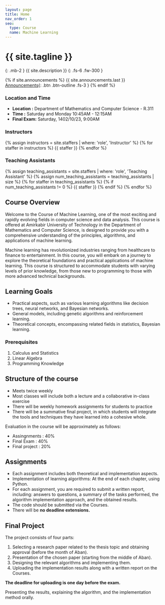 ```yaml
---
layout: page
title: Home
nav_order: 1
seo:
  type: Course
  name: Machine Learning
---
```


# {{ site.tagline }}
{: .mb-2 }
{{ site.description }}
{: .fs-6 .fw-300 }

{% if site.announcements %}
{{ site.announcements.last }}
[Announcements](announcements.md){: .btn .btn-outline .fs-3 }
{% endif %}


<!-- <img src="assets/images/logo.png" > 

## Welcome to Machine Learning Course Page -->

### Location and Time

- **Location :** Department of Mathematics and Computer Science - R.311
- **Time :** Saturday and Monday 10:45AM - 12:15AM
- **Final Exam:** Saturday, 1402/10/23, 9:00AM
                 

### Instructors

{% assign instructors = site.staffers | where: 'role', 'Instructor' %}
{% for staffer in instructors %}
{{ staffer }}
{% endfor %}


### Teaching Assistants

<div class="role">
  {% assign teaching_assistants = site.staffers | where:  'role', 'Teaching Assistant' %}
  {% assign num_teaching_assistants = teaching_assistants | size %}
  {% for staffer in teaching_assistants %}
  {% if num_teaching_assistants != 0 %}
     {{ staffer }}
    {% endif %}
  {% endfor %}
</div>


## Course Overview

Welcome to the Course of Machine Learning, one of the most exciting and rapidly evolving fields in computer science and data analysis. This course is offered at Amirkabir University of Technology in the Department of Mathematics and Computer Science, is designed to provide you with a comprehensive understanding of the principles, algorithms, and applications of machine learning.

Machine learning has revolutionized industries ranging from healthcare to finance to entertainment. In this course, you will embark on a journey to explore the theoretical foundations and practical applications of machine learning. This course is structured to accommodate students with varying levels of prior knowledge, from those new to programming to those with more advanced technical backgrounds.


## Learning Goals

 - Practical aspects, such as various learning algorithms like decision trees, neural networks, and Bayesian networks.
 - General models, including genetic algorithms and reinforcement learning.
 - Theoretical concepts, encompassing related fields in statistics, Bayesian learning.

### Prerequisites

1. Calculus and Statistics
2. Linear Algebra
3. Programming Knowledge


## Structure of the course
- Meets twice weekly
- Most classes will include both a lecture and a collaborative in-class exercise
- There will be weekly homework assignments for students to practice
- There will be a summative final project, in which students will integrate the tools and techniques they have learned into a cohesive whole. 

Evaluation in the course will be approximately as follows:
 - Assingnments : 40%
 - Final Exam : 40%
 - Final project : 20%

## Assignments 

* Each assignment includes both theoretical and implementation aspects.
* Implementation of learning algorithms: At the end of each chapter, using Python.
* For each assignment, you are required to submit a written report, including: answers to questions, a summary of the tasks performed, the algorithm implementation approach, and the obtained results.
* The code should be submitted via the Courses.
* There will be **no deadline extensions.** 

## Final Project

The project consists of four parts:

1. Selecting a research paper related to the thesis topic and obtaining approval (before the month of Aban).
2. Presentation of the chosen paper (starting from the middle of Aban).
3. Designing the relevant algorithms and implementing them.
4. Uploading the implementation results along with a written report on the Courses.

**The deadline for uploading is one day before the exam.**

Presenting the results, explaining the algorithm, and the implementation method orally.
